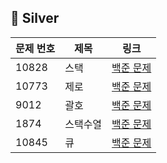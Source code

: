 ## 📘 Silver

| 문제 번호 | 제목     | 링크                                               |
| --------- | -------- | -------------------------------------------------- |
| 10828     | 스택     | [백준 문제](https://www.acmicpc.net/problem/10828) |
| 10773     | 제로     | [백준 문제](https://www.acmicpc.net/problem/10773) |
| 9012      | 괄호     | [백준 문제](https://www.acmicpc.net/problem/9012)  |
| 1874      | 스택수열 | [백준 문제](https://www.acmicpc.net/problem/1874)  |
| 10845     | 큐       | [백준 문제](https://www.acmicpc.net/problem/10845) |
